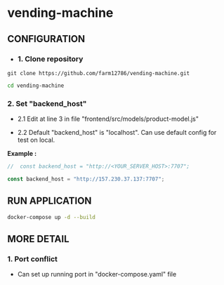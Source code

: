 # vending-machine

## CONFIGURATION

- ### **1. Clone repository**

```
git clone https://github.com/farm12786/vending-machine.git
```

```bash
cd vending-machine
```

### **2. Set "backend_host"**

- 2.1 Edit at line 3 in file "frontend/src/models/product-model.js"

- 2.2 Default "backend_host" is "localhost". Can use default config for test on local.

**Example :**

```javascript
//  const backend_host = "http://<YOUR_SERVER_HOST>:7707";

const backend_host = "http://157.230.37.137:7707";
```

## RUN APPLICATION

```bash
docker-compose up -d --build
```

## MORE DETAIL

### **1. Port conflict**

- Can set up running port in "docker-compose.yaml" file
